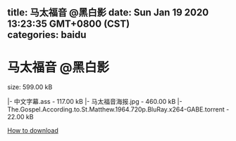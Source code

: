 
title: 马太福音 @黑白影
date: Sun Jan 19 2020 13:23:35 GMT+0800 (CST)    
categories: baidu
---

# 马太福音 @黑白影
size: 599.00 kB
 
 
|- 中文字幕.ass - 117.00 kB
|- 马太福音海报.jpg - 460.00 kB
|- The.Gospel.According.to.St.Matthew.1964.720p.BluRay.x264-GABE.torrent - 22.00 kB

[How to download](https://bpcam.bemobtrk.com/go/2ceec3aa-1ca2-46d6-b9ff-aaa5c184517c?jno=796)